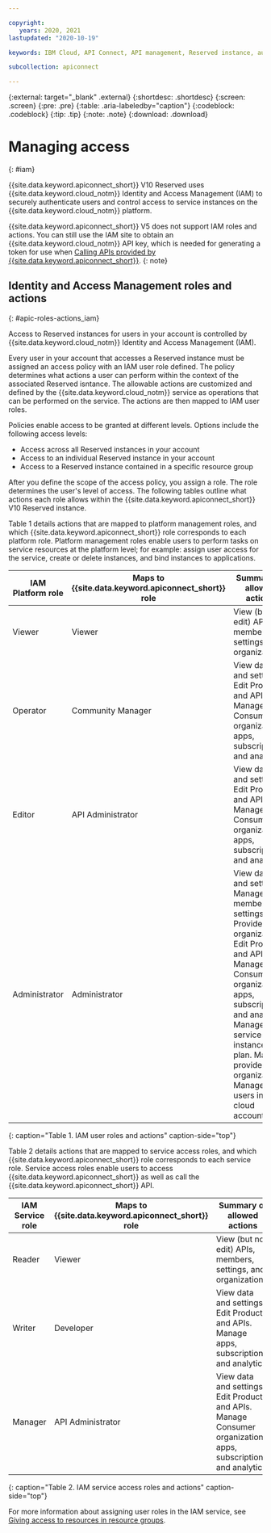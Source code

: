 ```yaml
---

copyright:
   years: 2020, 2021
lastupdated: "2020-10-19"

keywords: IBM Cloud, API Connect, API management, Reserved instance, authentication, IAM, access management, service ID, API key, user roles, user actions

subcollection: apiconnect

---
```


{:external: target="_blank" .external} 
{:shortdesc: .shortdesc}
{:screen: .screen}
{:pre: .pre}
{:table: .aria-labeledby="caption"}
{:codeblock: .codeblock}
{:tip: .tip}
{:note: .note}
{:download: .download}

# Managing access
{: #iam}

{{site.data.keyword.apiconnect_short}} V10 Reserved uses {{site.data.keyword.cloud_notm}} Identity and Access Management (IAM) to securely authenticate users and control access to service instances on the {{site.data.keyword.cloud_notm}} platform.

{{site.data.keyword.apiconnect_short}} V5 does not support IAM roles and actions. You can still use the IAM site to obtain an {{site.data.keyword.cloud_notm}} API key, which is needed for generating a token for use when [Calling APIs provided by {{site.data.keyword.apiconnect_short}}](/docs/apiconnect?topic=apiconnect-call_apim_apis).
{: note}


## Identity and Access Management roles and actions
{: #apic-roles-actions_iam}

Access to Reserved instances for users in your account is controlled by {{site.data.keyword.cloud_notm}} Identity and Access Management (IAM). 

Every user in your account that accesses a Reserved instance must be assigned an access policy with an IAM user role defined. The policy determines what actions a user can perform within the context of the associated Reserved isntance. The allowable actions are customized and defined by the {{site.data.keyword.cloud_notm}} service as operations that can be performed on the service. The actions are then mapped to IAM user roles.

Policies enable access to be granted at different levels. Options include the following access levels: 

* Access across all Reserved instances in your account
* Access to an individual Reserved instance in your account
* Access to a Reserved instance contained in a specific resource group

After you define the scope of the access policy, you assign a role. The role determines the user's level of access. The following tables outline what actions each role allows within the {{site.data.keyword.apiconnect_short}} V10 Reserved instance.

Table 1 details actions that are mapped to platform management roles, and which {{site.data.keyword.apiconnect_short}} role corresponds to each platform role. Platform management roles enable users to perform tasks on service resources at the platform level; for example: assign user access for the service, create or delete instances, and bind instances to applications.

| IAM Platform role            | Maps to {{site.data.keyword.apiconnect_short}} role | Summary of allowed actions |
| ---------------------------- | ------------------------ | ----------------------------------------------------------------------------------- |
| Viewer                       | Viewer                   | View (but not edit) APIs, members, settings, and organizations. |
| Operator                     | Community Manager        | View data and settings. Edit Products and APIs. Manage Consumer organizations, apps, subscriptions, and analytics. |
| Editor                       | API Administrator        | View data and settings. Edit Products and APIs. Manage Consumer organizations, apps, subscriptions, and analytics. |
| Administrator                | Administrator            | View data and settings. Manage members, settings, and Provider organizations. Edit Products and APIs. Manage Consumer organizations, apps, subscriptions, and analytics. Manage the service instance and plan. Manage provider organizations. Manage users in the cloud account. |
{: caption="Table 1. IAM user roles and actions" caption-side="top"}


Table 2 details actions that are mapped to service access roles, and which {{site.data.keyword.apiconnect_short}} role corresponds to each service role. Service access roles enable users to access {{site.data.keyword.apiconnect_short}} as well as call the {{site.data.keyword.apiconnect_short}} API.

| IAM Service role        | Maps to {{site.data.keyword.apiconnect_short}} role | Summary of allowed actions | 
| ----------------------- | ------------------------ | --------------------------------------------------------------- |
| Reader                  | Viewer                   | View (but not edit) APIs, members, settings, and organizations. |
| Writer                  | Developer                | View data and settings. Edit Products and APIs. Manage apps, subscriptions, and analytics. | 
| Manager                 | API Administrator        | View data and settings. Edit Products and APIs. Manage Consumer organizations, apps, subscriptions, and analytics. | 
{: caption="Table 2. IAM service access roles and actions" caption-side="top"}

For more information about assigning user roles in the IAM service, see [Giving access to resources in resource groups](/docs/account?topic=account-rgs_manage_access).
